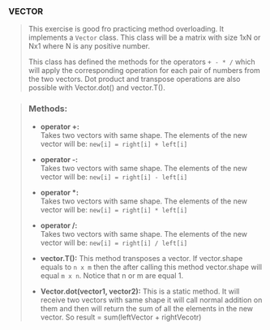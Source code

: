 ### VECTOR

>  This exercise is good fro practicing method overloading. It implements a `Vector` class. This class will be a matrix with size 1xN or Nx1 where N is any positive number.
>
>This class has defined the methods for the operators `+ - * /` which will apply the corresponding operation for each pair of numbers from the two vectors. Dot product and transpose operations are also possible with Vector.dot() and vector.T().

> ### Methods:
> * **operator \+:**     
 Takes two vectors with same shape. The elements of the new vector will be: `new[i] = right[i] + left[i]`  
> * **operator \-:**     
 Takes two vectors with same shape. The elements of the new vector will be: `new[i] = right[i] - left[i]`  
> * **operator \*:**     
> Takes two vectors with same shape. The elements of the new vector will be: `new[i] = right[i] * left[i]`  
> * **operator \/:**     
Takes two vectors with same shape. The elements of the new vector will be: `new[i] = right[i] / left[i]`  
> 
> * **vector.T():**
 This method transposes a vector. If vector.shape equals to `n x m` then the after calling this method vector.shape will equal `m x n`. Notice that n or m are equal 1.
>
>* **Vector.dot(vector1, vector2):**
> This is a static method. It will receive two vectors with same shape it will call normal addition on them and then will return the sum of all the elements in the new vector. So result = sum(leftVector + rightVecotr)